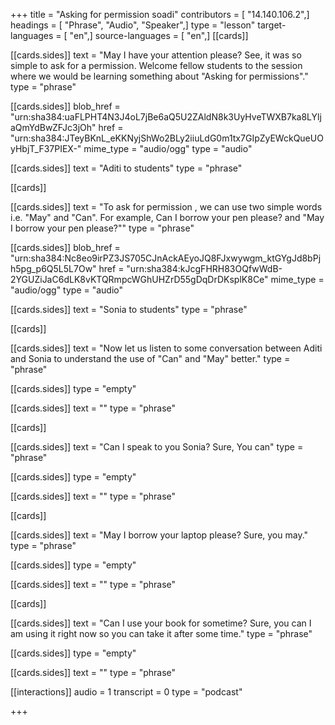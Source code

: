 +++
title = "Asking for permission soadi"
contributors = [ "14.140.106.2",]
headings = [ "Phrase", "Audio", "Speaker",]
type = "lesson"
target-languages = [ "en",]
source-languages = [ "en",]
[[cards]]

[[cards.sides]]
text = "May I have your attention please? See, it was so simple to ask for a permission. Welcome fellow students to the session where we would be learning something about \"Asking for permissions\"."
type = "phrase"

[[cards.sides]]
blob_href = "urn:sha384:uaFLPHT4N3J4oL7jBe6aQ5U2ZAldN8k3UyHveTWXB7ka8LYljaQmYdBwZFJc3jOh"
href = "urn:sha384:JTeyBKnL_eKKNyjShWo2BLy2iiuLdG0m1tx7GIpZyEWckQueUOyHbjT_F37PIEX-"
mime_type = "audio/ogg"
type = "audio"

[[cards.sides]]
text = "Aditi to students"
type = "phrase"

[[cards]]

[[cards.sides]]
text = "To ask for permission , we can use two simple words i.e. \"May\" and \"Can\". For example, Can I borrow your pen please? and \"May I borrow your pen please?\""
type = "phrase"

[[cards.sides]]
blob_href = "urn:sha384:Nc8eo9irPZ3JS705CJnAckAEyoJQ8FJxwywgm_ktGYgJd8bPjh5pg_p6Q5L5L7Ow"
href = "urn:sha384:kJcgFHRH83OQfwWdB-2YGUZiJaC6dLK8vKTQRmpcWGhUHZrD55gDqDrDKsplK8Ce"
mime_type = "audio/ogg"
type = "audio"

[[cards.sides]]
text = "Sonia to students"
type = "phrase"

[[cards]]

[[cards.sides]]
text = "Now let us listen to some conversation between Aditi and Sonia to understand the use of \"Can\" and \"May\" better."
type = "phrase"

[[cards.sides]]
type = "empty"

[[cards.sides]]
text = ""
type = "phrase"

[[cards]]

[[cards.sides]]
text = "Can I speak to you Sonia? Sure, You can"
type = "phrase"

[[cards.sides]]
type = "empty"

[[cards.sides]]
text = ""
type = "phrase"

[[cards]]

[[cards.sides]]
text = "May I borrow your laptop please? Sure, you may."
type = "phrase"

[[cards.sides]]
type = "empty"

[[cards.sides]]
text = ""
type = "phrase"

[[cards]]

[[cards.sides]]
text = "Can I use your book for sometime? Sure, you can I am using it right now so you can take it after some time."
type = "phrase"

[[cards.sides]]
type = "empty"

[[cards.sides]]
text = ""
type = "phrase"

[[interactions]]
audio = 1
transcript = 0
type = "podcast"

+++
